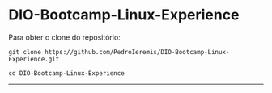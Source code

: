 # DIO-Bootcamp-Linux-Experience

Para obter o clone do repositório:

```shell
git clone https://github.com/PedroIeremis/DIO-Bootcamp-Linux-Experience.git

cd DIO-Bootcamp-Linux-Experience
```

* * *


